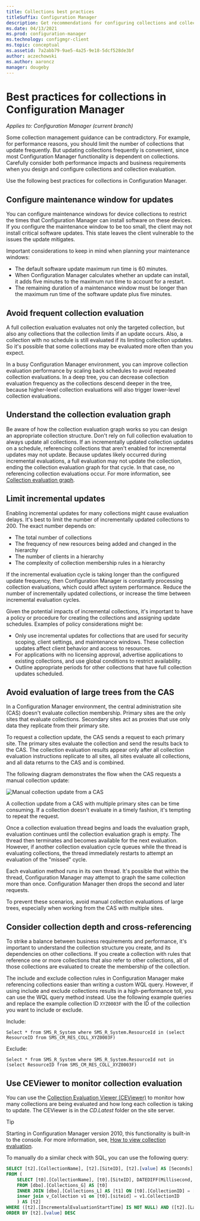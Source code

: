 ```yaml
---
title: Collections best practices
titleSuffix: Configuration Manager
description: Get recommendations for configuring collections and collection evaluation in Configuration Manager.
ms.date: 04/13/2021
ms.prod: configuration-manager
ms.technology: configmgr-client
ms.topic: conceptual
ms.assetid: 7a2abb79-9ae5-4a25-9e18-5dcf528de3bf
author: aczechowski
ms.author: aaroncz
manager: dougeby
---
```


# Best practices for collections in Configuration Manager

*Applies to: Configuration Manager (current branch)*

Some collection management guidance can be contradictory. For example, for performance reasons, you should limit the number of collections that update frequently. But updating collections frequently is convenient, since most Configuration Manager functionality is dependent on collections. Carefully consider both performance impacts and business requirements when you design and configure collections and collection evaluation.

Use the following best practices for collections in Configuration Manager.  

## Configure maintenance window for updates

You can configure maintenance windows for device collections to restrict the times that Configuration Manager can install software on these devices. If you configure the maintenance window to be too small, the client may not install critical software updates. This state leaves the client vulnerable to the issues the update mitigates.

Important considerations to keep in mind when planning your maintenance windows:

- The default software update maximum run time is 60 minutes.
- When Configuration Manager calculates whether an update can install, it adds five minutes to the maximum run time to account for a restart.
- The remaining duration of a maintenance window must be longer than the maximum run time of the software update plus five minutes.

## Avoid frequent collection evaluation

A full collection evaluation evaluates not only the targeted collection, but also any collections that the collection limits if an update occurs. Also, a collection with no schedule is still evaluated if its limiting collection updates. So it's possible that some collections may be evaluated more often than you expect.

In a busy Configuration Manager environment, you can improve collection evaluation performance by scaling back schedules to avoid repeated collection evaluations. In a deep tree, you can decrease collection evaluation frequency as the collections descend deeper in the tree, because higher-level collection evaluations will also trigger lower-level collection evaluations.

## Understand the collection evaluation graph

Be aware of how the collection evaluation graph works so you can design an appropriate collection structure. Don't rely on full collection evaluation to always update all collections. If an incrementally updated collection updates on a schedule, referencing collections that aren't enabled for incremental updates may not update. Because updates likely occurred during incremental evaluations, a full evaluation may not update the collection, ending the collection evaluation graph for that cycle. In that case, no referencing collection evaluations occur. For more information, see [Collection evaluation graph](collection-evaluation.md#collection-evaluation-graph).

## <a name="bkmk_incremental"></a> Limit incremental updates

Enabling incremental updates for many collections might cause evaluation delays. It's best to limit the number of incrementally updated collections to 200. The exact number depends on:

- The total number of collections
- The frequency of new resources being added and changed in the hierarchy
- The number of clients in a hierarchy
- The complexity of collection membership rules in a hierarchy

If the incremental evaluation cycle is taking longer than the configured update frequency, then Configuration Manager is constantly processing collection evaluations, which could affect system performance. Reduce the number of incrementally updated collections, or increase the time between incremental evaluation cycles.

Given the potential impacts of incremental collections, it's important to have a policy or procedure for creating the collections and assigning update schedules. Examples of policy considerations might be:

- Only use incremental updates for collections that are used for security scoping, client settings, and maintenance windows. These collection updates affect client behavior and access to resources.
- For applications with no licensing approval, advertise applications to existing collections, and use global conditions to restrict availability.
- Outline appropriate periods for other collections that have full collection updates scheduled.

## Avoid evaluation of large trees from the CAS

In a Configuration Manager environment, the central administration site (CAS) doesn't evaluate collection membership. Primary sites are the only sites that evaluate collections. Secondary sites act as proxies that use only data they replicate from their primary site.

To request a collection update, the CAS sends a request to each primary site. The primary sites evaluate the collection and send the results back to the CAS. The collection evaluation results appear only after all collection evaluation instructions replicate to all sites, all sites evaluate all collections, and all data returns to the CAS and is combined.

The following diagram demonstrates the flow when the CAS requests a manual collection update:

![Manual collection update from a CAS](media/manual-collection-update-from-cas.png)

A collection update from a CAS with multiple primary sites can be time consuming. If a collection doesn't evaluate in a timely fashion, it's tempting to repeat the request.

Once a collection evaluation thread begins and loads the evaluation graph, evaluation continues until the collection evaluation graph is empty. The thread then terminates and becomes available for the next evaluation. However, if another collection evaluation cycle queues while the thread is evaluating collections, the thread immediately restarts to attempt an evaluation of the "missed" cycle.

Each evaluation method runs in its own thread. It's possible that within the thread, Configuration Manager may attempt to graph the same collection more than once. Configuration Manager then drops the second and later requests.

To prevent these scenarios, avoid manual collection evaluations of large trees, especially when working from the CAS with multiple sites.

## Consider collection depth and cross-referencing

To strike a balance between business requirements and performance, it's important to understand the collection structure you create, and its dependencies on other collections. If you create a collection with rules that reference one or more collections that also refer to other collections, all of those collections are evaluated to create the membership of the collection.

The include and exclude collection rules in Configuration Manager make referencing collections easier than writing a custom WQL query. However, if using include and exclude collections results in a high-performance toll, you can use the WQL query method instead. Use the following example queries and replace the example collection ID `XYZ0003F` with the ID of the collection you want to include or exclude.

Include:

`Select * from SMS_R_System where SMS_R_System.ResourceId in (select ResourceID from SMS_CM_RES_COLL_XYZ0003F)`

Exclude:

`Select * from SMS_R_System where SMS_R_System.ResourceId not in (select ResourceID from SMS_CM_RES_COLL_XYZ0003F)`

## Use CEViewer to monitor collection evaluation

You can use the [Collection Evaluation Viewer (CEViewer)](../../../support/ceviewer.md) to monitor how many collections are being evaluated and how long each collection is taking to update. The CEViewer is in the *CD.Latest* folder on the site server.

> [!Tip]
> Starting in Configuration Manager version 2010, this functionality is built-in to the console. For more information, see, [How to view collection evaluation](collection-evaluation-view.md).

To manually do a similar check with SQL, you can use the following query:

```sql
SELECT [t2].[CollectionName], [t2].[SiteID], [t2].[value] AS [Seconds], [t2].[LastIncrementalRefreshTime], [t2].[IncrementalMemberChanges] AS [IncChanges], [t2].[LastMemberChangeTime] AS [MemberChangeTime]
FROM (
    SELECT [t0].[CollectionName], [t0].[SiteID], DATEDIFF(Millisecond, [t1].[IncrementalEvaluationStartTime], [t1].[LastIncrementalRefreshTime]) * 0.001 AS [value], [t1].[LastIncrementalRefreshTime], [t1].[IncrementalMemberChanges], [t1].[LastMemberChangeTime], [t1].[IncrementalEvaluationStartTime], v1.[RefreshType]
    FROM [dbo].[Collections_G] AS [t0]
    INNER JOIN [dbo].[Collections_L] AS [t1] ON [t0].[CollectionID] = [t1].[CollectionID]
    inner join v_Collection v1 on [t0].[siteid] = v1.CollectionID
    ) AS [t2]
WHERE ([t2].[IncrementalEvaluationStartTime] IS NOT NULL) AND ([t2].[LastIncrementalRefreshTime] IS NOT NULL) and (refreshtype='4' or refreshtype='6')
ORDER BY [t2].[value] DESC
```